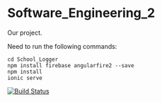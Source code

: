 # Software_Engineering_2
Our project.

Need to run the following commands:

```
cd School_Logger
npm install firebase angularfire2 --save
npm install
ionic serve
```

[![Build Status](https://travis-ci.com/kmn5409/Software_Engineering_2.svg?token=qDzTyWwCoZniHN29zysY&branch=master)](https://travis-ci.com/kmn5409/Software_Engineering_2)
